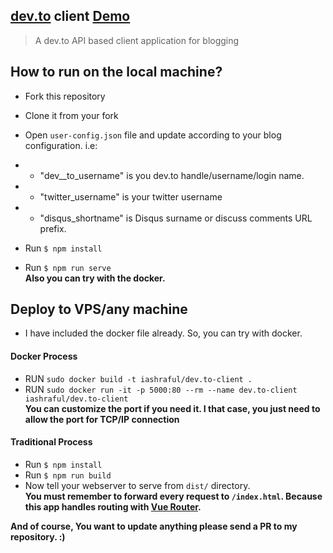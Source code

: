 ## [dev.to](https://dev.to) client [Demo](https://dev-to-client.netlify.com)
> A dev.to API based client application for blogging

## How to run on the local machine?
* Fork this repository
* Clone it from your fork
* Open `user-config.json` file and update according to your blog configuration. i.e:  
* * "dev__to_username" is you dev.to handle/username/login name.
* * "twitter_username" is your twitter username
* * "disqus_shortname" is Disqus surname or discuss comments URL prefix.

* Run `$ npm install`
* Run `$ npm run serve`  
**Also you can try with the docker.**

## Deploy to VPS/any machine
* I have included the docker file already. So, you can try with docker.

#### Docker Process
* RUN `sudo docker build -t iashraful/dev.to-client .`
* RUN `sudo docker run -it -p 5000:80 --rm --name dev.to-client iashraful/dev.to-client`  
**You can customize the port if you need it. I that case, you just need to allow the port for TCP/IP connection**

#### Traditional Process
* Run `$ npm install`
* Run `$ npm run build`
* Now tell your webserver to serve from `dist/` directory.  
**You must remember to forward every request to `/index.html`. 
Because this app handles routing with [Vue Router](https://router.vuejs.org/).**  

**And of course, You want to update anything please send a PR to my repository. :)**
